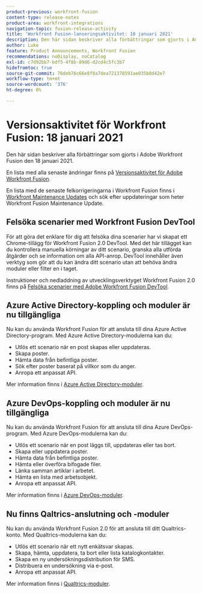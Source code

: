 ```yaml
---
product-previous: workfront-fusion
content-type: release-notes
product-area: workfront-integrations
navigation-topic: fusion-release-activity
title: 'Workfront Fusion-lanseringsaktivitet: 18 januari 2021'
description: Den här sidan beskriver alla förbättringar som gjorts i Adobe Workfront Fusion den 18 januari 2021.
author: Luke
feature: Product Announcements, Workfront Fusion
recommendations: noDisplay, noCatalog
exl-id: c7d92bb7-bdf5-4f8b-89d6-d2cd4c5fc3b7
hidefromtoc: true
source-git-commit: 76deb76c66e8f8a7dea721378591ae035b8d42e7
workflow-type: tm+mt
source-wordcount: '376'
ht-degree: 0%

---
```


# Versionsaktivitet för Workfront Fusion: 18 januari 2021

Den här sidan beskriver alla förbättringar som gjorts i Adobe Workfront Fusion den 18 januari 2021.

En lista med alla senaste ändringar finns på [Versionsaktivitet för Adobe Workfront Fusion](../../../product-announcements/product-releases/fusion-release-activity/fusion-release-activity.md).

En lista med de senaste felkorrigeringarna i Workfront Fusion finns i [Workfront Maintenance Updates](https://experienceleague.adobe.com/docs/workfront-known-issues/releases/current-updates.html) och sök efter uppdateringar som heter Workfront Fusion Maintenance Update.

## Felsöka scenarier med Workfront Fusion DevTool

För att göra det enklare för dig att felsöka dina scenarier har vi skapat ett Chrome-tillägg för Workfront Fusion 2.0 DevTool. Med det här tillägget kan du kontrollera manuella körningar av ditt scenario, granska alla utförda åtgärder och se information om alla API-anrop. DevTool innehåller även verktyg som gör att du kan ändra ditt scenario utan att behöva ändra moduler eller filter en i taget.

Instruktioner och nedladdning av utvecklingsverktyget Workfront Fusion 2.0 finns på [Felsöka scenarier med Adobe Workfront Fusion DevTool](../../../workfront-fusion/scenarios/debug-scenarios-with-dev-tool.md).

## Azure Active Directory-koppling och moduler är nu tillgängliga

Nu kan du använda Workfront Fusion för att ansluta till dina Azure Active Directory-program. Med Azure Active Directory-modulerna kan du:

* Utlös ett scenario när en post skapas eller uppdateras.
* Skapa poster.
* Hämta data från befintliga poster.
* Sök efter poster baserat på villkor som du anger.
* Anropa ett anpassat API.

Mer information finns i [Azure Active Directory-moduler](../../../workfront-fusion/apps-and-their-modules/azure-ad-modules.md).

## Azure DevOps-koppling och moduler är nu tillgängliga

Nu kan du använda Workfront Fusion för att ansluta till dina Azure DevOps-program. Med Azure DevOps-modulerna kan du:

* Utlös ett scenario när en post läggs till, uppdateras eller tas bort.
* Skapa eller uppdatera poster.
* Hämta data från befintliga poster.
* Hämta eller överföra bifogade filer.
* Länka samman artiklar i arbetet.
* Hämta en lista med arbetsobjekt.
* Anropa ett anpassat API.

Mer information finns i [Azure DevOps-moduler](../../../workfront-fusion/apps-and-their-modules/azure-dev-ops.md).

## Nu finns Qaltrics-anslutning och -moduler

Nu kan du använda Workfront Fusion 2.0 för att ansluta till ditt Qualtrics-konto. Med Qualtrics-modulerna kan du:

* Utlös ett scenario när ett nytt enkätsvar skapas.
* Skapa, hämta, uppdatera, ta bort eller lista katalogkontakter.
* Skapa en ny undersökningsdistribution för SMS.
* Distribuera en undersökning via e-post.
* Anropa ett anpassat API.

Mer information finns i [Qualtrics-moduler](../../../workfront-fusion/apps-and-their-modules/qualtrics-modules.md).

